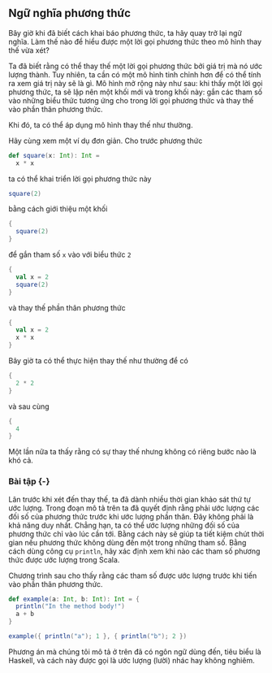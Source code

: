 ## Ngữ nghĩa phương thức

Bây giờ khi đã biết cách khai báo phương thức, ta hãy quay trở lại ngữ nghĩa.
Làm thế nào để hiểu được một lời gọi phương thức theo mô hình thay thế vừa xét?

Ta đã biết rằng có thể thay thế một lời gọi phương thức bởi giá trị mà nó ước lượng thành.
Tuy nhiên, ta cần có một mô hình tinh chỉnh hơn để có thể tính ra xem giá trị này sẽ là gì.
Mô hình mở rộng này như sau: khi thấy một lời gọi phương thức, ta sẽ lập nên một khối mới và trong khối này:
gắn các tham số vào những biểu thức tương ứng cho trong lời gọi phương thức và thay thế vào phần thân phương thức.

Khi đó, ta có thể áp dụng mô hình thay thế như thường.

Hãy cùng xem một ví dụ đơn giản.
Cho trước phương thức 

```scala mdoc:silent
def square(x: Int): Int =
  x * x
```

ta có thể khai triển lời gọi phương thức này

```scala mdoc:silent
square(2)
```

bằng cách giới thiệu một khối

```scala mdoc:silent
{
  square(2)
}
```

để gắn tham số `x` vào với biểu thức `2`

```scala mdoc:silent
{
  val x = 2
  square(2)
}
```

và thay thế phần thân phương thức 

```scala mdoc:silent
{
  val x = 2
  x * x
}
```

Bây giờ ta có thể thực hiện thay thế như thường để có 

```scala mdoc:silent
{
  2 * 2
}
```

và sau cùng

```scala mdoc:silent
{
  4
}
```

Một lần nữa ta thấy rằng có sự thay thế nhưng không có riêng bước nào là khó cả.


### Bài tập {-}

Lân trước khi xét đến thay thế, ta đã dành nhiều thời gian khảo sát thứ tự ước lượng.
Trong đoạn mô tả trên ta đã quyết định rằng phải ước lượng các đối số của phương thức trước khi ước lượng phần thân.
Đây không phải là khả năng duy nhất.
Chẳng hạn, ta có thể ước lượng những đối số của phương thức chỉ vào lúc cần tới. Bằng cách này sẽ giúp ta tiết kiệm chút thời gian nếu phương thức không dùng đến một trong những tham số. 
Bằng cách dùng công cụ `println`, hãy xác định xem khi nào các tham số phương thức được ước lượng trong Scala.

<div class="solution">
Chương trình sau cho thấy rằng các tham số được ước lượng trước khi tiến vào phần thân phương thức.

```scala mdoc
def example(a: Int, b: Int): Int = {
  println("In the method body!")
  a + b
}

example({ println("a"); 1 }, { println("b"); 2 })
```

Phương án mà chúng tôi mô tả ở trên đã có ngôn ngữ dùng đến, tiêu biểu là Haskell, và cách này được gọi là ước lượng (lười) nhác hay không nghiêm.
</div>
